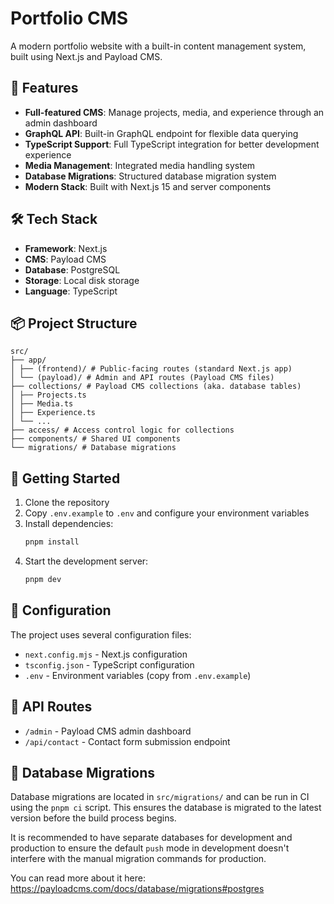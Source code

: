# Portfolio CMS

A modern portfolio website with a built-in content management system, built using Next.js and Payload CMS.

## 🚀 Features

- **Full-featured CMS**: Manage projects, media, and experience through an admin dashboard
- **GraphQL API**: Built-in GraphQL endpoint for flexible data querying
- **TypeScript Support**: Full TypeScript integration for better development experience
- **Media Management**: Integrated media handling system
- **Database Migrations**: Structured database migration system
- **Modern Stack**: Built with Next.js 15 and server components

## 🛠 Tech Stack

- **Framework**: Next.js
- **CMS**: Payload CMS
- **Database**: PostgreSQL
- **Storage**: Local disk storage
- **Language**: TypeScript

## 📦 Project Structure

```
src/
├── app/
│ ├── (frontend)/ # Public-facing routes (standard Next.js app)
│ └── (payload)/ # Admin and API routes (Payload CMS files)
├── collections/ # Payload CMS collections (aka. database tables)
│ ├── Projects.ts
│ ├── Media.ts
│ ├── Experience.ts
│ └── ...
├── access/ # Access control logic for collections
├── components/ # Shared UI components
└── migrations/ # Database migrations
```

## 🚦 Getting Started

1. Clone the repository
2. Copy `.env.example` to `.env` and configure your environment variables
3. Install dependencies:
   ```bash
   pnpm install
   ```
4. Start the development server:
   ```bash
   pnpm dev
   ```

## 🔧 Configuration

The project uses several configuration files:

- `next.config.mjs` - Next.js configuration
- `tsconfig.json` - TypeScript configuration
- `.env` - Environment variables (copy from `.env.example`)

## 📝 API Routes

- `/admin` - Payload CMS admin dashboard
- `/api/contact` - Contact form submission endpoint

## 🔄 Database Migrations

Database migrations are located in `src/migrations/` and can be run in CI using the `pnpm ci` script.
This ensures the database is migrated to the latest version before the build process begins.

It is recommended to have separate databases for development and production to ensure the default `push` mode in development doesn't interfere with the manual migration commands for production.

You can read more about it here: https://payloadcms.com/docs/database/migrations#postgres
